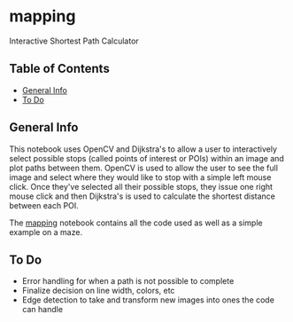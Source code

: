 # mapping
Interactive Shortest Path Calculator

## Table of Contents
* [General Info](#general-info)
* [To Do](#to-do)

## General Info
This notebook uses OpenCV and Dijkstra's to allow a user to interactively select possible stops (called points of interest or POIs) within an image and plot paths between them.  OpenCV is used to allow the user to see the full image and select where they would like to stop with a simple left mouse click.  Once they've selected all their possible stops, they issue one right mouse click and then Dijkstra's is used to calculate the shortest distance between each POI.  

The [mapping](https://github.com/zadealfalah/mapping/blob/main/mapping.ipynb) notebook contains all the code used as well as a simple example on a maze.

## To Do
- Error handling for when a path is not possible to complete
- Finalize decision on line width, colors, etc
- Edge detection to take and transform new images into ones the code can handle
